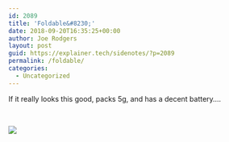 ```yaml
---
id: 2089
title: 'Foldable&#8230;'
date: 2018-09-20T16:35:25+00:00
author: Joe Rodgers
layout: post
guid: https://explainer.tech/sidenotes/?p=2089
permalink: /foldable/
categories:
  - Uncategorized
---
```

If it really looks this good, packs 5g, and has a decent battery&#8230;.

&nbsp;

<img class="posthaven-gallery-image" src="https://i0.wp.com/phaven-prod.s3.amazonaws.com/files/image_part/asset/2138807/uxI3B_IJeQ0q0ndM-vigio3jzYg/medium_PSX_20180920_200359.jpg?resize=800%2C687&#038;ssl=1" data-posthaven-state="processed" data-medium-src="https://i0.wp.com/phaven-prod.s3.amazonaws.com/files/image_part/asset/2138807/uxI3B_IJeQ0q0ndM-vigio3jzYg/medium_PSX_20180920_200359.jpg?resize=800%2C687&#038;ssl=1" data-medium-width="800" data-medium-height="687" data-large-src="https://phaven-prod.s3.amazonaws.com/files/image_part/asset/2138807/uxI3B_IJeQ0q0ndM-vigio3jzYg/large_PSX_20180920_200359.jpg" data-large-width="1200" data-large-height="1030" data-thumb-src="https://phaven-prod.s3.amazonaws.com/files/image_part/asset/2138807/uxI3B_IJeQ0q0ndM-vigio3jzYg/thumb_PSX_20180920_200359.jpg" data-thumb-width="200" data-thumb-height="200" data-xlarge-src="https://phaven-prod.s3.amazonaws.com/files/image_part/asset/2138807/uxI3B_IJeQ0q0ndM-vigio3jzYg/xlarge_PSX_20180920_200359.jpg" data-xlarge-width="1434" data-xlarge-height="1231" data-orig-src="https://phaven-prod.s3.amazonaws.com/files/image_part/asset/2138807/uxI3B_IJeQ0q0ndM-vigio3jzYg/PSX_20180920_200359.jpg" data-orig-width="1434" data-orig-height="1231" data-posthaven-id="2138807" data-recalc-dims="1" />